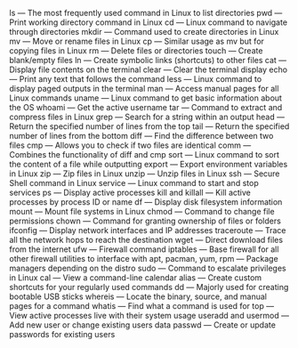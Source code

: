ls — The most frequently used command in Linux to list directories
pwd — Print working directory command in Linux
cd — Linux command to navigate through directories
mkdir — Command used to create directories in Linux
mv — Move or rename files in Linux
cp — Similar usage as mv but for copying files in Linux
rm — Delete files or directories
touch — Create blank/empty files
ln — Create symbolic links (shortcuts) to other files
cat — Display file contents on the terminal
clear — Clear the terminal display
echo — Print any text that follows the command
less — Linux command to display paged outputs in the terminal
man — Access manual pages for all Linux commands
uname — Linux command to get basic information about the OS
whoami — Get the active username
tar — Command to extract and compress files in Linux
grep — Search for a string within an output
head — Return the specified number of lines from the top
tail — Return the specified number of lines from the bottom
diff — Find the difference between two files
cmp — Allows you to check if two files are identical
comm — Combines the functionality of diff and cmp
sort — Linux command to sort the content of a file while outputting
export — Export environment variables in Linux
zip — Zip files in Linux
unzip — Unzip files in Linux
ssh — Secure Shell command in Linux
service — Linux command to start and stop services
ps — Display active processes
kill and killall — Kill active processes by process ID or name
df — Display disk filesystem information
mount — Mount file systems in Linux
chmod — Command to change file permissions
chown — Command for granting ownership of files or folders
ifconfig — Display network interfaces and IP addresses
traceroute — Trace all the network hops to reach the destination
wget — Direct download files from the internet
ufw — Firewall command
iptables — Base firewall for all other firewall utilities to interface with
apt, pacman, yum, rpm — Package managers depending on the distro
sudo — Command to escalate privileges in Linux
cal — View a command-line calendar
alias — Create custom shortcuts for your regularly used commands
dd — Majorly used for creating bootable USB sticks
whereis — Locate the binary, source, and manual pages for a command
whatis — Find what a command is used for
top — View active processes live with their system usage
useradd and usermod — Add new user or change existing users data
passwd — Create or update passwords for existing users

